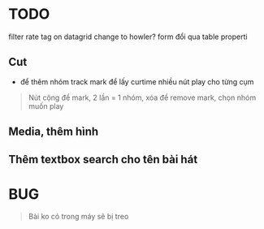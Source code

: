 
# TODO
filter rate
tag on datagrid
change to howler?
form đổi qua table properti

## Cut
+ để thêm nhóm track
mark để lấy curtime
nhiều nút play cho từng cụm
> Nút cộng để mark, 2 lần = 1 nhóm, xóa để remove mark, chọn nhóm muốn play

## Media, thêm hình

## Thêm textbox search cho tên bài hát

# BUG
> Bài ko có trong máy sẽ bị treo
